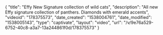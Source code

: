 {
    "title": "Effy New Signature collection of wild cats",
    "description": "All new Effy signature collection of panthers. Diamonds with emerald accents",
    "videoid": "178375573",
    "date_created": "1538004761",
    "date_modified": "1538005143",
    "type": "captivate",
    "layout": "video",
    "url": "\/v\/9e76a529-6752-40c8-a3a7-13a244861f0d\/178375573"
}